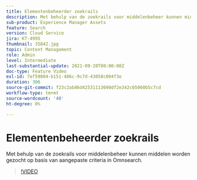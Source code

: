 ```yaml
---
title: Elementenbeheerder zoekrails
description: Met behulp van de zoekrails voor middelenbeheer kunnen middelen worden gezocht op basis van aangepaste criteria in Omnsearch.
sub-product: Experience Manager Assets
feature: Search
version: Cloud Service
jira: KT-4995
thumbnail: 35842.jpg
topic: Content Management
role: Admin
level: Intermediate
last-substantial-update: 2021-09-20T00:00:00Z
doc-type: Feature Video
exl-id: 7ef59804-b151-486c-9c7d-43058c004f3e
duration: 306
source-git-commit: f23c2ab86d42531113690df2e342c65060b5c7cd
workflow-type: tm+mt
source-wordcount: '40'
ht-degree: 0%

---
```


# Elementenbeheerder zoekrails

Met behulp van de zoekrails voor middelenbeheer kunnen middelen worden gezocht op basis van aangepaste criteria in Omnsearch.

>[!VIDEO](https://video.tv.adobe.com/v/35842?quality=12&learn=on)
